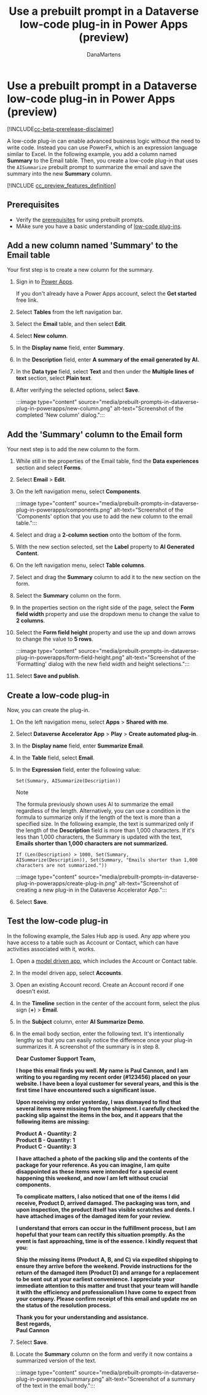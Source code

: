 ﻿---
title: Use a prebuilt prompt in a Dataverse low-code plug-in in Power Apps (preview)
description: Learn how to use a prebuilt prompt in a Dataverse low-code plug-in in Power Apps.
author: DanaMartens
contributors:
  - DanaMartens
  - v-aangie
ms.topic: conceptual
ms.date: 02/16/2024
ms.author: dmartens
ms.reviewer: angieandrews
---

# Use a prebuilt prompt in a Dataverse low-code plug-in in Power Apps (preview)

[!INCLUDE[cc-beta-prerelease-disclaimer](./includes/cc-beta-prerelease-disclaimer.md)]

A low-code plug-in can enable advanced business logic without the need to write code. Instead you can use PowerFx, which is an expression language similar to Excel. In the following example, you add a column named **Summary** to the Email table. Then, you create a low-code plug-in that uses the `AISummarize` prebuilt prompt to summarize the email and save the summary into the new **Summary** column.

[!INCLUDE [cc_preview_features_definition](./includes/cc-preview-features-definition.md)]

## Prerequisites

- Verify the [prerequisites](prebuilt-prompts.md#prerequisites) for using prebuilt prompts.
- MAke sure you have a basic understanding of [low-code plug-ins](/power-apps/maker/data-platform/low-code-plug-ins).

## Add a new column named 'Summary' to the Email table

Your first step is to create a new column for the summary.

1. Sign in to [Power Apps](https://make.powerapps.com/).

    If you don't already have a Power Apps account, select the **Get started** free link.

1. Select **Tables** from the left navigation bar.
1. Select the **Email** table, and then select **Edit**.
1. Select **New column**.
1. In the **Display name** field, enter **Summary**.
1. In the **Description** field, enter **A summary of the email generated by AI.**
1. In the **Data type** field, select **Text** and then under the **Multiple lines of text** section, select **Plain text**.
1. After verifying the selected options, select **Save**.

    :::image type="content" source="media/prebuilt-prompts-in-dataverse-plug-in-powerapps/new-column.png" alt-text="Screenshot of the completed 'New column' dialog.":::

## Add the 'Summary' column to the Email form

Your next step is to add the new column to the form.

1. While still in the properties of the Email table, find the **Data experiences** section and select **Forms**.
1. Select **Email** > **Edit**.
1. On the left navigation menu, select **Components**.

    :::image type="content" source="media/prebuilt-prompts-in-dataverse-plug-in-powerapps/components.png" alt-text="Screenshot of the 'Components' option that you use to add the new column to the email table.":::

1. Select and drag a **2-column section** onto the bottom of the form.
1. With the new section selected, set the **Label** property to **AI Generated Content**.
1. On the left navigation menu, select **Table columns**.
1. Select and drag the **Summary** column to add it to the new section on the form.
1. Select the **Summary** column on the form.
1. In the properties section on the right side of the page, select the **Form field width** property and use the dropdown menu to change the value to **2 columns**.
1. Select the **Form field height** property and use the up and down arrows to change the value to **5 rows**.

    :::image type="content" source="media/prebuilt-prompts-in-dataverse-plug-in-powerapps/form-field-height.png" alt-text="Screenshot of the 'Formatting' dialog with the new field width and height selections.":::

1. Select **Save and publish**.

## Create a low-code plug-in

Now, you can create the plug-in.

1. On the left navigation menu, select **Apps** > **Shared with me**.
1. Select **Dataverse Accelerator App** > **Play** > **Create automated plug-in**.
1. In the **Display name** field, enter **Summarize Email**.
1. In the **Table** field, select **Email**.
1. In the **Expression** field, enter the following value:  

    `Set(Summary, AISummarize(Description))`

    > [!NOTE]
    > The formula previously shown uses AI to summarize the email regardless of the length. Alternatively, you can use a condition in the formula to summarize only if the length of the text is more than a specified size. In the following example, the text is summarized only if the length of the **Description** field is more than 1,000 characters. If it's less than 1,000 characters, the Summary is updated with the text, **Emails shorter than 1,000 characters are not summarized.**

    `If (Len(Description) > 1000, Set(Summary, AISummarize(Description)), Set(Summary, "Emails shorter than 1,000 characters are not summarized."))`

    :::image type="content" source="media/prebuilt-prompts-in-dataverse-plug-in-powerapps/create-plug-in.png" alt-text="Screenshot of creating a new plug-in in the Dataverse Accelerator App.":::

1. Select **Save**.

## Test the low-code plug-in

In the following example, the Sales Hub app is used. Any app where you have access to a table such as Account or Contact, which can have activities associated with it, works.

1. Open a [model driven app](/power-apps/user/use-model-driven-apps), which includes the Account or Contact table.
1. In the model driven app, select **Accounts**.
1. Open an existing Account record. Create an Account record if one doesn't exist.
1. In the **Timeline** section in the center of the account form, select the plus sign (**+**) > **Email**.
1. In the **Subject** column, enter **AI Summarize Demo**.
1. In the email body section, enter the following text. It's intentionally lengthy so that you can easily notice the difference once your plug-in summarizes it. A screenshot of the summary is in step 8.  

    **Dear Customer Support Team,**

    **I hope this email finds you well. My name is Paul Cannon, and I am writing to you regarding my recent order (\#123456) placed on your website. I have been a loyal customer for several years, and this is the first time I have encountered such a significant issue.**

    **Upon receiving my order yesterday, I was dismayed to find that several items were missing from the shipment. I carefully checked the packing slip against the items in the box, and it appears that the following items are missing:**

    **Product A - Quantity: 2<br>
    Product B - Quantity: 1<br>
    Product C - Quantity: 3**

    **I have attached a photo of the packing slip and the contents of the package for your reference. As you can imagine, I am quite disappointed as these items were intended for a special event happening this weekend, and now I am left without crucial components.**

    **To complicate matters, I also noticed that one of the items I did receive, Product D, arrived damaged. The packaging was torn, and upon inspection, the product itself has visible scratches and dents. I have attached images of the damaged item for your review.**

    **I understand that errors can occur in the fulfillment process, but I am hopeful that your team can rectify this situation promptly. As the event is fast approaching, time is of the essence. I kindly request that you:**

      **Ship the missing items (Product A, B, and C) via expedited shipping to ensure they arrive before the weekend. Provide instructions for the return of the damaged item (Product D) and arrange for a replacement to be sent out at your earliest convenience. I appreciate your immediate attention to this matter and trust that your team will handle it with the efficiency and professionalism I have come to expect from your company. Please confirm receipt of this email and update me on the status of the resolution process.**

    **Thank you for your understanding and assistance.<br>
    Best regards,<br>
    Paul Cannon**

1. Select **Save**.

1. Locate the **Summary** column on the form and verify it now contains a summarized version of the text.  

    :::image type="content" source="media/prebuilt-prompts-in-dataverse-plug-in-powerapps/summary.png" alt-text="Screenshot of a summary of the text in the email body.":::
